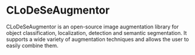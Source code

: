 # CLoDeSeAugmentor

CLoDeSeAugmentor is an open-source image augmentation library for object classification, localization, detection and semantic segmentation. It supports a wide variety of augmentation techniques and allows the user to easily combine them. 


